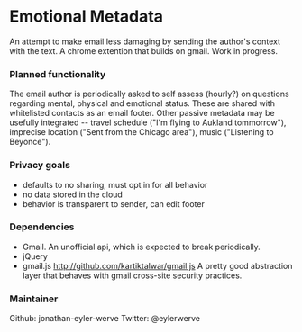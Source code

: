# Emotional Metadata

An attempt to make email less damaging by sending the author's context with the text. A chrome extention that builds on gmail. Work in progress.

### Planned functionality

The email author is periodically asked to self assess (hourly?) on questions regarding mental, physical and emotional status. These are shared with whitelisted contacts as an email footer. Other passive metadata may be usefully integrated -- travel schedule ("I'm flying to Aukland tommorrow"), imprecise location ("Sent from the Chicago area"), music ("Listening to Beyonce").

### Privacy goals

- defaults to no sharing, must opt in for all behavior
- no data stored in the cloud
- behavior is transparent to sender, can edit footer

### Dependencies

- Gmail. An unofficial api, which is expected to break periodically. 
- jQuery 
- gmail.js http://github.com/kartiktalwar/gmail.js A pretty good abstraction layer that behaves with gmail cross-site security practices. 

### Maintainer

Github: jonathan-eyler-werve 
Twitter: @eylerwerve 




